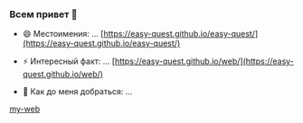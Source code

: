 ### Всем привет 👋

<!--
**easy-quest/easy-quest** это ✨ _специальный_ ✨ репозиторий, потому что его `README.md` (этот файл) отображается в вашем профиле GitHub.

Вот несколько идей, с которых можно начать:

- 🔭 Я сейчас работаю над ...
- 🌱 Я сейчас учусь ...
- 👯 Я хочу сотрудничать ...
- 🤔 Мне нужна помощь...
- 💬 Спроси меня о ...
- 📫 Как до меня добраться: ...
-->
- 😄 Местоимения: ...
[https://easy-quest.github.io/easy-quest/](https://easy-quest.github.io/easy-quest/)

- ⚡ Интересный факт: ...
[https://easy-quest.github.io/web/](https://easy-quest.github.io/web/)

-  💬 Как до меня добраться: ...

[my-web](https://easy-quest.github.io/my-website/)
